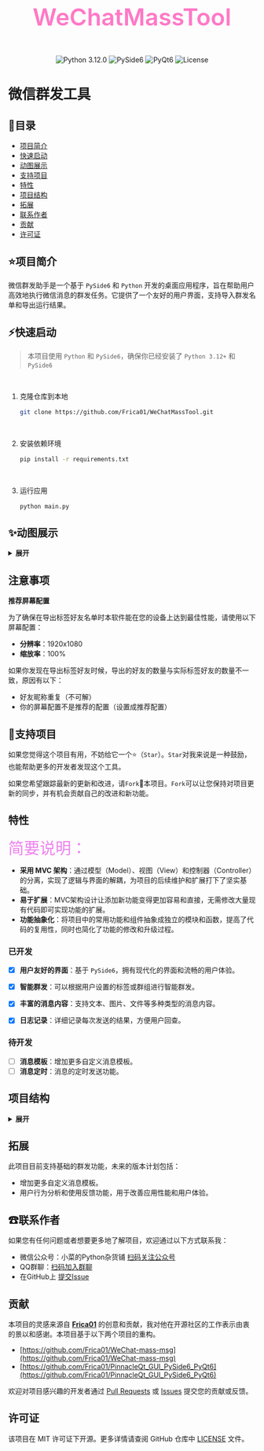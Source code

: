 <div align="center" height="256" width="256">
    <h1 style="font-size:36pt; font-weight:600; color:#ff79c6;">WeChatMassTool</h1>
<br>
<img alt="Python 3.12.0" src="https://img.shields.io/badge/Python-3.12.0-informational?style=flat&logo=python&logoColor=white&color=3776AB"/>
<img alt="PySide6" src="https://img.shields.io/badge/PySide6-Compatible-informational?style=flat&logo=qt&logoColor=white&color=41CD52"/>
<img alt="PyQt6" src="https://img.shields.io/badge/PyQt6-Compatible-informational?style=flat&logo=qt&logoColor=white&color=41CD52"/>
<img alt="License" src="https://img.shields.io/badge/license-MIT-green?style=flat&logo=opensourceinitiative&logoColor=white"/>

</div>

# 微信群发工具

## 📖目录
- [项目简介](#项目简介)
- [快速启动](#快速启动)
- [动图展示](#动图展示)
- [支持项目](#支持项目)
- [特性](#特性)
- [项目结构](#项目结构)
- [拓展](#拓展)
- [联系作者](#联系作者)
- [贡献](#贡献)
- [许可证](#许可证)

## ⭐项目简介
微信群发助手是一个基于 `PySide6` 和 `Python` 开发的桌面应用程序，旨在帮助用户高效地执行微信消息的群发任务。它提供了一个友好的用户界面，支持导入群发名单和导出运行结果。

## ⚡快速启动
>本项目使用 `Python` 和 `PySide6`，确保你已经安装了 `Python 3.12+` 和 `PySide6`

<br>

1. 克隆仓库到本地
   ```bash
   git clone https://github.com/Frica01/WeChatMassTool.git
   ```
<br>

2. 安装依赖环境
   ```bash
   pip install -r requirements.txt
   ```
<br>

3. 运行应用
   ```bash
   python main.py
   ```

## ✨动图展示

<details>
<summary><b>展开</b></summary>


### 启动界面

<img src="assets/program_launch.gif" alt="program_launch"/>

### 基本展示

<img src="assets/program_animation.gif" alt="assets%2Fprogram_animation"/>

### 运行展示

<img src="assets/program_running.gif" alt="assets%program_running"/>



</details>

## 注意事项


**推荐屏幕配置**

为了确保在导出标签好友名单时本软件能在您的设备上达到最佳性能，请使用以下屏幕配置：
- **分辨率**：1920x1080
- **缩放率**：100%


如果你发现在导出标签好友时候，导出的好友的数量与实际标签好友的数量不一致，原因有以下：
- 好友昵称重复（不可解）
- 你的屏幕配置不是推荐的配置（设置成推荐配置）



## 🧐支持项目

如果您觉得这个项目有用，不妨给它一个⭐（`Star`）。`Star`对我来说是一种鼓励，也能帮助更多的开发者发现这个工具。

如果您希望跟踪最新的更新和改进，请`Fork`🍴本项目。`Fork`可以让您保持对项目更新的同步，并有机会贡献自己的改进和新功能。

## 特性
<font size=6 color=Violet>简要说明：</font>
- **采用 MVC 架构**：通过模型（Model）、视图（View）和控制器（Controller）的分离，实现了逻辑与界面的解耦，为项目的后续维护和扩展打下了坚实基础。
- **易于扩展**：MVC架构设计让添加新功能变得更加容易和直接，无需修改大量现有代码即可实现功能的扩展。
- **功能抽象化**：将项目中的常用功能和组件抽象成独立的模块和函数，提高了代码的复用性，同时也简化了功能的修改和升级过程。


### 已开发

- [x] **用户友好的界面**：基于 `PySide6`，拥有现代化的界面和流畅的用户体验。
- [x] **智能群发**：可以根据用户设置的标签或群组进行智能群发。
- [x] **丰富的消息内容**：支持文本、图片、文件等多种类型的消息内容。
- [x] **日志记录**：详细记录每次发送的结果，方便用户回查。


### 待开发
- [ ] **消息模板**：增加更多自定义消息模板。
- [ ] **消息定时**：消息的定时发送功能。

## 项目结构

<details>
<summary><b>展开</b></summary>

```md
WeChatMassTool/
├── assets/              # 展示图片
├── config/              # 应用配置相关文件
│   ├── __init__.py
│   └── config.py        # 应用的全局配置设置
├── controllers/         # MVC 中的控制器组件
│   ├── __init__.py
│   └── controller_main.py
├── make/                # pyinstaller打包文件
├── models/              # MVC 中的模型组件，处理数据逻辑
│   ├── __init__.py
│   ├── model_generator_csv.py
│   └── model_main.py
├── tests/               # 单元测试和功能测试文件
│   ├── __init__.py
│   └── test.py
├── utils/
│   ├── __init__.py
│   ├── utils.py
│   ├── wx_operation.py
│   └── wx_operation.py.bak
├── views/               # MVC 中的视图组件，用户界面文件
│   ├── resources/       # UI 资源，如图标、图片等
│   │   ├── icons/
│   │   ├── images/
│   │   ├── svgs/
│   │   ├── themes/      # UI 主题文件
│   │   ├── ui_files/    # Qt Designer UI 文件
│   │   └── resources.qrc
│   ├── ui_components/   # 重用的UI组件和逻辑
│   │   ├── __init__.py
│   │   ├── animations.py  # 动画效果实现
│   │   └── ui_setup.py    # UI设置和初始化
│   ├── ui_designs/      # UI 设计文件，基于PySide6自动生成的Python文件
│   │   ├── __init__.py
│   │   ├── resources_rc.py
│   │   ├── ui_login.py    # 登录界面UI设计
│   │   └── ui_main.py     # 主界面UI设计
│   ├── widgets/         # 自定义的Qt Widgets
│   │   ├── __init__.py
│   │   ├── custom_grips.py  # 自定义窗口调整大小控件
│   │   ├── login_window.py  # 登录窗口实现
│   │   └── main_window.py   # 主窗口实现
│   ├── __init__.py
│   └── view_main.py     # 主视图管理器，负责整合和管理应用的所有视图
├── LICENSE
├── README.md
├── main.py              # 应用程序的入口文件
└── requirements.txt

```
</details>

## 拓展
此项目目前支持基础的群发功能，未来的版本计划包括：
- 增加更多自定义消息模板。
- 用户行为分析和使用反馈功能，用于改善应用性能和用户体验。

## ☎联系作者
如果您有任何问题或者想要更多地了解项目，欢迎通过以下方式联系我：
- 微信公众号：小菜的Python杂货铺 [扫码关注公众号](./assets/WeChat_Official_Account.jpg)
- QQ群聊：[扫码加入群聊](./assets/QQ_group.png)
- 在GitHub上 [提交Issue](https://github.com/Frica01/WeChatMassTool/issues)

## 贡献
本项目的灵感来源自 [**Frica01**](https://github.com/Frica01) 的创意和贡献，我对他在开源社区的工作表示由衷的景以和感谢。本项目基于以下两个项目的重构。
- [https://github.com/Frica01/WeChat-mass-msg](https://github.com/Frica01/WeChat-mass-msg)
- [https://github.com/Frica01/PinnacleQt_GUI_PySide6_PyQt6](https://github.com/Frica01/PinnacleQt_GUI_PySide6_PyQt6)


欢迎对项目感兴趣的开发者通过 [Pull Requests](https://github.com/Frica01/WeChatMassTool/pulls) 或 [Issues](https://github.com/Frica01/WeChatMassTool/issues) 提交您的贡献或反馈。

## 许可证
该项目在 MIT 许可证下开源。更多详情请查阅 GitHub 仓库中 [LICENSE](LICENSE) 文件。
